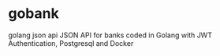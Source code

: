# gobank
golang json api
JSON API for banks coded in Golang with JWT Authentication, Postgresql and Docker
